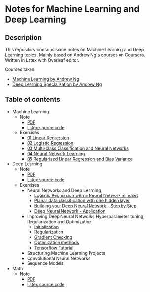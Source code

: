 # Notes for Machine Learning and Deep Learning

## Description

This repository contains some notes on Machine Learning and Deep Learning topics. Mainly based on Andrew Ng's courses on Coursera. Written in Latex with Overleaf editor.

Courses taken:

- [Machine Learning by Andrew Ng](https://www.coursera.org/learn/machine-learning)
- [Deep Learning Specialization by Andrew Ng](https://www.coursera.org/specializations/deep-learning)

## Table of contents

- Machine Learning
  - Note
    - [PDF](./ml_course/note/MLNote-2021-08-22.pdf)
    - [Latex source code](./ml_course/note/main.tex)
  - Exercises
    - [01 Linear Regression](./ml_course/exercises/01_Linear_Regression/ex_01.ipynb)
    - [02 Logistic Regression](./ml_course/exercises/02_Logistic_Regression/ex_02.ipynb)
    - [03 Multi-class Classification and Neural Networks](./ml_course/exercises/03_Multi_class_Classification_and_Neural_Networks/ex_03.ipynb)
    - [04 Neural Network Learning](./ml_course/exercises/04_Neural_Network_Learning/ex_04.ipynb)
    - [05 Regularized Linear Regression and Bias Variance](./ml_course/exercises/05_Regularized_Linear_Regression_and_Bias_Variance/ex_05.ipynb)
- Deep Learning
  - Note
    - [PDF](./dl_course/note/DLNote-2021-09-04.pdf)
    - [Latex source code](./dl_course/note/main.tex)
  - Exercises
    - Neural Networks and Deep Learning
      - [Logistic Regression with a Neural Network mindset](./dl_course/exercises/01_Neural_Networks_and_Deep_Learning/01/Logistic_Regression_with_a_Neural_Network_mindset.ipynb)
      - [Planar data classification with one hidden layer](./dl_course/exercises/01_Neural_Networks_and_Deep_Learning/02/Planar_data_classification_with_one_hidden_layer.ipynb)
      - [Building your Deep Neural Network - Step by Step](./dl_course/exercises/01_Neural_Networks_and_Deep_Learning/03/Building_your_Deep_Neural_Network_Step_by_Step.ipynb)
      - [Deep Neural Network - Application](./dl_course/exercises/01_Neural_Networks_and_Deep_Learning/04/Deep_Neural_Network_Application.ipynb)
    - Improving Deep Neural Networks Hyperparameter tuning, Regularization and Optimization
      - [Initialization](./dl_course/exercises/02_Improving_Deep_Neural_Networks_Hyperparameter_tuning,_Regularization_and_Optimization/01/01_Initialization.ipynb)
      - [Regularization](./dl_course/exercises/02_Improving_Deep_Neural_Networks_Hyperparameter_tuning,_Regularization_and_Optimization/02/02_Regularization.ipynb)
      - [Gradient Checking](./dl_course/exercises/02_Improving_Deep_Neural_Networks_Hyperparameter_tuning,_Regularization_and_Optimization/03/03_Gradient_Checking.ipynb)
      - [Optimization methods](./dl_course/exercises/02_Improving_Deep_Neural_Networks_Hyperparameter_tuning,_Regularization_and_Optimization/04/04_Optimization_methods.ipynb)
      - [Tensorflow Tutorial](./dl_course/exercises/02_Improving_Deep_Neural_Networks_Hyperparameter_tuning,_Regularization_and_Optimization/05/05_Tensorflow_Tutorial.ipynb)
    - Structuring Machine Learning Projects
    - Convolutional Neural Networks
    - Sequence Models
- Math
  - Note
    - [PDF](./math/note/MathNote-2021-08-22.pdf)
    - [Latex source code](./math/note/main.tex)
